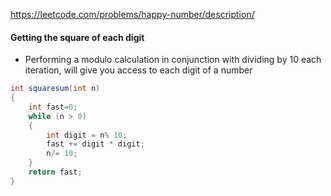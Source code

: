 https://leetcode.com/problems/happy-number/description/
#### Getting the square of each digit
- Performing a modulo calculation in conjunction with dividing by 10 each iteration, will give you access to each digit of a number

```csharp
int squaresum(int n)
{ 
    int fast=0;
    while (n > 0) 
    {
        int digit = n% 10;
        fast += digit * digit;
        n/= 10;
    }
    return fast;
}
```
